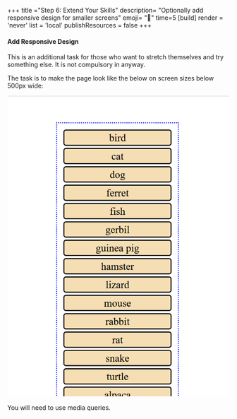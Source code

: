 +++
title ="Step 6: Extend Your Skills"
description= "Optionally add responsive design for smaller screens"
emoji= "👀"
time=5
[build]
  render = 'never'
  list = 'local'
  publishResources = false 
+++

#### Add Responsive Design 
This is an additional task for those who want to stretch themselves and try something else. It is not compulsory in anyway.

The task is to make the page look like the below on screen sizes below 500px wide:

![alt text](animals-mobile.png)

You will need to use media queries.